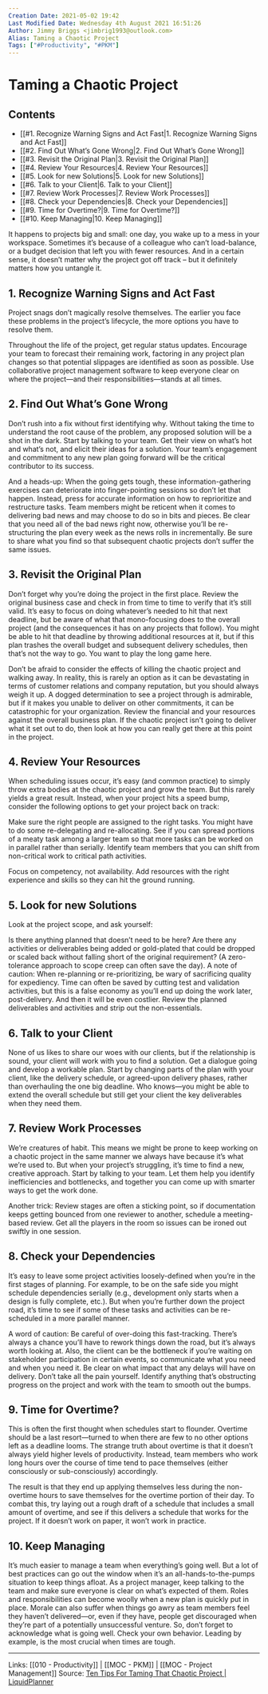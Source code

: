 ```yaml
---
Creation Date: 2021-05-02 19:42
Last Modified Date: Wednesday 4th August 2021 16:51:26
Author: Jimmy Briggs <jimbrig1993@outlook.com>
Alias: Taming a Chaotic Project
Tags: ["#Productivity", "#PKM"]
---
```


# Taming a Chaotic Project

## Contents

- [[#1. Recognize Warning Signs and Act Fast|1. Recognize Warning Signs and Act Fast]]
- [[#2. Find Out What’s Gone Wrong|2. Find Out What’s Gone Wrong]]
- [[#3. Revisit the Original Plan|3. Revisit the Original Plan]]
- [[#4. Review Your Resources|4. Review Your Resources]]
- [[#5. Look for new Solutions|5. Look for new Solutions]]
- [[#6. Talk to your Client|6. Talk to your Client]]
- [[#7. Review Work Processes|7. Review Work Processes]]
- [[#8. Check your Dependencies|8. Check your Dependencies]]
- [[#9. Time for Overtime?|9. Time for Overtime?]]
- [[#10. Keep Managing|10. Keep Managing]]


It happens to projects big and small: one day, you wake up to a mess in your workspace. Sometimes it’s because of a colleague who can’t load-balance, or a budget decision that left you with fewer resources. And in a certain sense, it doesn’t matter why the project got off track – but it definitely matters how you untangle it.

## 1. Recognize Warning Signs and Act Fast

Project snags don’t magically resolve themselves. The earlier you face these problems in the project’s lifecycle, the more options you have to resolve them.

Throughout the life of the project, get regular status updates. Encourage your team to forecast their remaining work, factoring in any project plan changes so that potential slippages are identified as soon as possible. Use collaborative project management software to keep everyone clear on where the project—and their responsibilities—stands at all times.

## 2. Find Out What’s Gone Wrong

Don’t rush into a fix without first identifying why. Without taking the time to understand the root cause of the problem, any proposed solution will be a shot in the dark. Start by talking to your team. Get their view on what’s hot and what’s not, and elicit their ideas for a solution. Your team’s engagement and commitment to any new plan going forward will be the critical contributor to its success.

And a heads-up: When the going gets tough, these information-gathering exercises can deteriorate into finger-pointing sessions so don’t let that happen. Instead, press for accurate information on how to reprioritize and restructure tasks. Team members might be reticent when it comes to delivering bad news and may choose to do so in bits and pieces. Be clear that you need all of the bad news right now, otherwise you’ll be re-structuring the plan every week as the news rolls in incrementally. Be sure to share what you find so that subsequent chaotic projects don’t suffer the same issues.

## 3. Revisit the Original Plan

Don’t forget why you’re doing the project in the first place. Review the original business case and check in from time to time to verify that it’s still valid. It’s easy to focus on doing whatever’s needed to hit that next deadline, but be aware of what that mono-focusing does to the overall project (and the consequences it has on any projects that follow). You might be able to hit that deadline by throwing additional resources at it, but if this plan trashes the overall budget and subsequent delivery schedules, then that’s not the way to go. You want to play the long game here.

Don’t be afraid to consider the effects of killing the chaotic project and walking away. In reality, this is rarely an option as it can be devastating in terms of customer relations and company reputation, but you should always weigh it up. A dogged determination to see a project through is admirable, but if it makes you unable to deliver on other commitments, it can be catastrophic for your organization. Review the financial and your resources against the overall business plan. If the chaotic project isn’t going to deliver what it set out to do, then look at how you can really get there at this point in the project.

## 4. Review Your Resources

When scheduling issues occur, it’s easy (and common practice) to simply throw extra bodies at the chaotic project and grow the team. But this rarely yields a great result. Instead, when your project hits a speed bump, consider the following options to get your project back on track:

Make sure the right people are assigned to the right tasks. You might have to do some re-delegating and re-allocating.
See if you can spread portions of a meaty task among a larger team so that more tasks can be worked on in parallel rather than serially.
Identify team members that you can shift from non-critical work to critical path activities.

Focus on competency, not availability. Add resources with the right experience and skills so they can hit the ground running.

## 5. Look for new Solutions

Look at the project scope, and ask yourself:

Is there anything planned that doesn’t need to be here?
Are there any activities or deliverables being added or gold-plated that could be dropped or scaled back without falling short of the original requirement? (A zero-tolerance approach to scope creep can often save the day).
A note of caution: When re-planning or re-prioritizing, be wary of sacrificing quality for expediency. Time can often be saved by cutting test and validation activities, but this is a false economy as you’ll end up doing the work later, post-delivery. And then it will be even costlier. Review the planned deliverables and activities and strip out the non-essentials.

## 6. Talk to your Client

None of us likes to share our woes with our clients, but if the relationship is sound, your client will work with you to find a solution. Get a dialogue going and develop a workable plan. Start by changing parts of the plan with your client, like the delivery schedule, or agreed-upon delivery phases, rather than overhauling the one big deadline. Who knows—you might be able to extend the overall schedule but still get your client the key deliverables when they need them.

## 7. Review Work Processes

We’re creatures of habit. This means we might be prone to keep working on a chaotic project in the same manner we always have because it’s what we’re used to. But when your project’s struggling, it’s time to find a new, creative approach. Start by talking to your team. Let them help you identify inefficiencies and bottlenecks, and together you can come up with smarter ways to get the work done.

Another trick: Review stages are often a sticking point, so if documentation keeps getting bounced from one reviewer to another, schedule a meeting-based review. Get all the players in the room so issues can be ironed out swiftly in one session.

## 8. Check your Dependencies

It’s easy to leave some project activities loosely-defined when you’re in the first stages of planning. For example, to be on the safe side you might schedule dependencies serially (e.g., development only starts when a design is fully complete, etc.). But when you’re further down the project road, it’s time to see if some of these tasks and activities can be re-scheduled in a more parallel manner.

A word of caution: Be careful of over-doing this fast-tracking. There’s always a chance you’ll have to rework things down the road, but it’s always worth looking at. Also, the client can be the bottleneck if you’re waiting on stakeholder participation in certain events, so communicate what you need and when you need it. Be clear on what impact that any delays will have on delivery. Don’t take all the pain yourself. Identify anything that’s obstructing progress on the project and work with the team to smooth out the bumps.

## 9. Time for Overtime?

This is often the first thought when schedules start to flounder. Overtime should be a last resort—turned to when there are few to no other options left as a deadline looms. The strange truth about overtime is that it doesn’t always yield higher levels of productivity. Instead, team members who work long hours over the course of time tend to pace themselves (either consciously or sub-consciously) accordingly.

The result is that they end up applying themselves less during the non-overtime hours to save themselves for the overtime portion of their day. To combat this, try laying out a rough draft of a schedule that includes a small amount of overtime, and see if this delivers a schedule that works for the project. If it doesn’t work on paper, it won’t work in practice.

## 10. Keep Managing

It’s much easier to manage a team when everything’s going well. But a lot of best practices can go out the window when it’s an all-hands-to-the-pumps situation to keep things afloat. As a project manager, keep talking to the team and make sure everyone is clear on what’s expected of them. Roles and responsibilities can become woolly when a new plan is quickly put in place. Morale can also suffer when things go awry as team members feel they haven’t delivered—or, even if they have, people get discouraged when they’re part of a potentially unsuccessful venture. So, don’t forget to acknowledge what is going well. Check your own behavior. Leading by example, is the most crucial when times are tough.

***
Links: [[010 - Productivity]] | [[MOC - PKM]] | [[MOC - Project Management]]
Source: [Ten Tips For Taming That Chaotic Project | LiquidPlanner](https://www.liquidplanner.com/blog/10-tips-for-getting-your-chaotic-project-back-on-track/)
